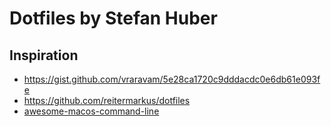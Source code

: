 # Dotfiles by Stefan Huber


## Inspiration
* https://gist.github.com/vraravam/5e28ca1720c9dddacdc0e6db61e093fe
* https://github.com/reitermarkus/dotfiles
* [awesome-macos-command-line](https://github.com/herrbischoff/awesome-macos-command-line)
